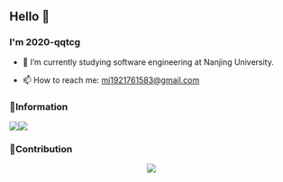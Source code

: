 ## Hello 👋


### I'm 2020-qqtcg

- 🔭 I’m currently studying software engineering at Nanjing University. 
<!-- - 🌱 I’m currently learning MLsys and -->
<!-- - 👯 I’m looking to collaborate on ... -->
<!-- - 🤔 I’m looking for help with ... -->
<!-- - 💬 Ask me about ... -->
- 📫 How to reach me: mj1921761583@gmail.com
<!-- - 😄 Pronouns: ... -->
<!-- - ⚡ Fun fact: ... -->

### 💬Information
![](https://github-readme-stats.vercel.app/api?username=2020-qqtcg&theme=buefy&hide_border=true)![](https://github-readme-stats.vercel.app/api/top-langs/?username=2020-qqtcg&theme=buefy&hide_border=true)

### 🌱Contribution
<div align="center"> <img src="https://activity-graph.herokuapp.com/graph?username=2020-qqtcg&theme=minimal" /> </div>


